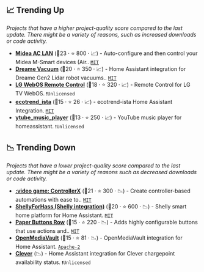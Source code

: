 ## 📈 Trending Up

_Projects that have a higher project-quality score compared to the last update. There might be a variety of reasons, such as increased downloads or code activity._

- <b><a href="https://github.com/georgezhao2010/midea_ac_lan">Midea AC LAN</a></b> (🥇23 ·  ⭐ 800 · 📈) - Auto-configure and then control your Midea M-Smart devices (Air.. <code><a href="http://bit.ly/34MBwT8">MIT</a></code>
- <b><a href="https://github.com/Tasshack/dreame-vacuum">Dreame Vacuum</a></b> (🥇20 ·  ⭐ 350 · 📈) - Home Assistant integration for Dreame Gen2 Lidar robot vacuums.. <code><a href="http://bit.ly/34MBwT8">MIT</a></code>
- <b><a href="https://github.com/madmicio/LG-WebOS-Remote-Control">LG WebOS Remote Control</a></b> (🥇18 ·  ⭐ 320 · 📈) - Remote Control for LG TV WebOS. <code>❗Unlicensed</code>
- <b><a href="https://github.com/Ludy87/ecotrend-ista">ecotrend_ista</a></b> (🥈15 ·  ⭐ 26 · 📈) - ecotrend-ista Home Assistant Integration. <code><a href="http://bit.ly/34MBwT8">MIT</a></code>
- <b><a href="https://github.com/KoljaWindeler/ytube_music_player">ytube_music_player</a></b> (🥈13 ·  ⭐ 250 · 📈) - YouTube music player for homeassistant. <code>❗Unlicensed</code>

## 📉 Trending Down

_Projects that have a lower project-quality score compared to the last update. There might be a variety of reasons such as decreased downloads or code activity._

- <b><a href="https://github.com/xaviml/controllerx">:video game: ControllerX</a></b> (🥇21 ·  ⭐ 300 · 📉) - Create controller-based automations with ease to.. <code><a href="http://bit.ly/34MBwT8">MIT</a></code>
- <b><a href="https://github.com/StyraHem/ShellyForHASS">ShellyForHass (Shelly integration)</a></b> (🥇20 ·  ⭐ 600 · 📉) - Shelly smart home platform for Home Assistant. <code><a href="http://bit.ly/34MBwT8">MIT</a></code>
- <b><a href="https://github.com/jcwillox/lovelace-paper-buttons-row">Paper Buttons Row</a></b> (🥈15 ·  ⭐ 220 · 📉) - Adds highly configurable buttons that use actions and.. <code><a href="http://bit.ly/34MBwT8">MIT</a></code>
- <b><a href="https://github.com/tomaae/homeassistant-openmediavault">OpenMediaVault</a></b> (🥈15 ·  ⭐ 81 · 📉) - OpenMediaVault integration for Home Assistant. <code><a href="http://bit.ly/3nYMfla">Apache-2</a></code>
- <b><a href="{}">Clever</a></b> (📉) - Home Assistant integration for Clever chargepoint availability status. <code>❗Unlicensed</code>

